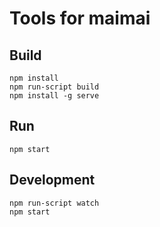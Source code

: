 Tools for maimai
====

Build
----

    npm install
    npm run-script build
    npm install -g serve

Run
----

    npm start

Development
----

    npm run-script watch
    npm start
